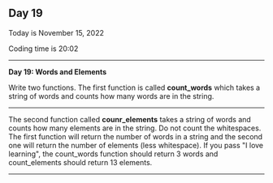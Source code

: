 <h2>Day 19</h2>
<p>Today is November 15, 2022</p>
<p>Coding time is 20:02</p>
<hr/>

<p><b>Day 19: Words and Elements</b></p>
<p>Write two functions. The first function is called <b>count_words</b> which takes a string of words and counts how many
words are in the string.</p>
<hr/>

<p>The second function called <b>counr_elements</b> takes a string of words and counts how many elements are in the string.
Do not count the whitespaces. The first function will return the number of words in a string and the second one will return
the number of elements (less whitespace). If you pass "I love learning", the count_words function should return 3 words and 
count_elements should return 13 elements.</p>
<hr/>